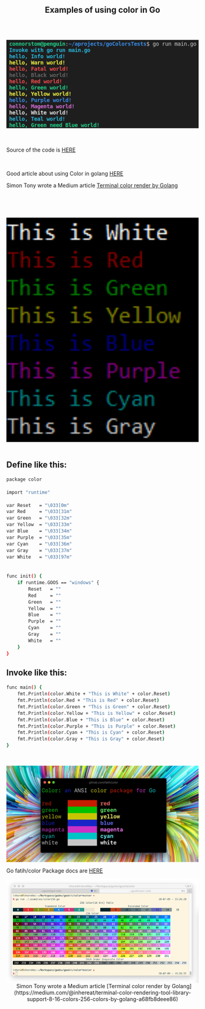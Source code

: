 
 <h2 align="center">Examples of using color in Go</h2>

<br/>
&nbsp;

<p align="center">
 <img width="600px" src="https://github.com/coding-to-music/goColorsTests/blob/main/go-run-main.png?raw=true" align="center" alt="Using Colors in Go" />
 

&nbsp;
&nbsp;
<br/>
<br/>
Source of the code is [HERE](https://gist.github.com/ik5/d8ecde700972d4378d87)
<br/>

&nbsp;

Good article about using Color in golang [HERE](https://twinnation.org/articles/35/how-to-add-colors-to-your-console-terminal-output-in-go)

Simon Tony wrote a Medium article [Terminal color render by Golang](https://medium.com/@inhereat/terminal-color-rendering-tool-library-support-8-16-colors-256-colors-by-golang-a68fb8deee86)


&nbsp;

<br/>
<p align="center">
 <img width="600px" src="https://github.com/coding-to-music/goColorsTests/blob/main/twinnation-go-colors.png?raw=true" align="center" alt="Using Colors in Go" />
<br/>
&nbsp;

## Define like this:
```bash
package color

import "runtime"

var Reset   = "\033[0m"
var Red     = "\033[31m"
var Green   = "\033[32m"
var Yellow  = "\033[33m"
var Blue    = "\033[34m"
var Purple  = "\033[35m"
var Cyan    = "\033[36m"
var Gray    = "\033[37m"
var White   = "\033[97m"


func init() {
	if runtime.GOOS == "windows" {
		Reset   = ""
		Red     = ""
		Green   = ""
		Yellow  = ""
		Blue    = ""
		Purple  = ""
		Cyan    = ""
		Gray    = ""
		White   = ""
	}
}
```

## Invoke like this:

```bash
func main() {
    fmt.Println(color.White + "This is White" + color.Reset)
    fmt.Println(color.Red + "This is Red" + color.Reset)
    fmt.Println(color.Green + "This is Green" + color.Reset)
    fmt.Println(color.Yellow + "This is Yellow" + color.Reset)
    fmt.Println(color.Blue + "This is Blue" + color.Reset)
    fmt.Println(color.Purple + "This is Purple" + color.Reset)
    fmt.Println(color.Cyan + "This is Cyan" + color.Reset)
    fmt.Println(color.Gray + "This is Gray" + color.Reset)
}
```
&nbsp;
<br/>
<p align="center">
 <img width="600px" src="https://github.com/coding-to-music/goColorsTests/blob/main/fatih-color.jpg?raw=true" align="center" alt="" />
 
 
Go fatih/color Package docs are [HERE](https://github.com/fatih/color)<br/>

<p align="center">
 <img width="600px" src="https://github.com/coding-to-music/goColorsTests/blob/main/simonTonyMedium.png?raw=true" align="center" alt="" />

 <br/>
&nbsp;
Simon Tony wrote a Medium article [Terminal color render by Golang](https://medium.com/@inhereat/terminal-color-rendering-tool-library-support-8-16-colors-256-colors-by-golang-a68fb8deee86)

